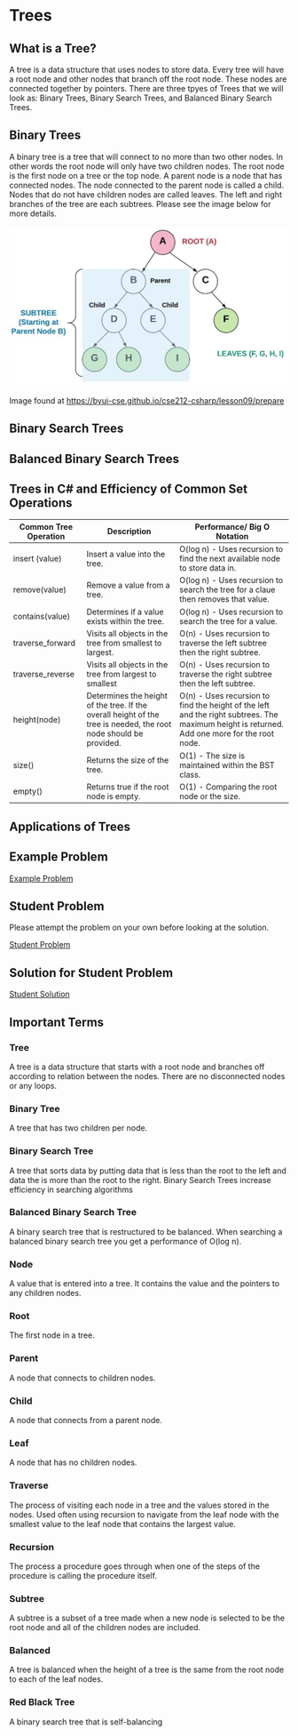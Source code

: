 # Trees
## What is a Tree?
A tree is a data structure that uses nodes to store data. Every tree will have a root node and other nodes that branch off the root node. These nodes are connected together by pointers. There are three tpyes of Trees that we will look as: Binary Trees, Binary Search Trees, and Balanced Binary Search Trees.

## Binary Trees
A binary tree is a tree that will connect to no more than two other nodes. In other words the root node will only have two children nodes. The root node is the first node on a tree or the top node. A parent node is a node that has connected nodes. The node connected to the parent node is called a child. Nodes that do not have children nodes are called leaves. The left and right branches of the tree are each subtrees. Please see the image below for more details.
</br></br>
![Binary Tree Image](images/binary_tree.jpg)
</br></br>
Image found at https://byui-cse.github.io/cse212-csharp/lesson09/prepare

## Binary Search Trees


## Balanced Binary Search Trees


## Trees in C# and Efficiency of Common Set Operations
| Common Tree Operation | Description                                                                                                       | Performance/ Big O Notation                                                                                                                  |
|-----------------------|-------------------------------------------------------------------------------------------------------------------|----------------------------------------------------------------------------------------------------------------------------------------------|
| insert (value)        | Insert a value into the tree.                                                                                     | O(log n) - Uses recursion to find the next available node to store data in.                                                                  |
| remove(value)         | Remove a value from a tree.                                                                                       | O(log n) - Uses recursion to search the tree for a claue then removes that value.                                                            |
| contains(value)       | Determines if a value exists within the tree.                                                                     | O(log n) - Uses recursion to search the tree for a value.                                                                                    |
| traverse_forward      | Visits all objects in the tree from smallest to largest.                                                          | O(n) - Uses recursion to traverse the left subtree then the right subtree.                                                                   |
| traverse_reverse      | Visits all objects in the tree from largest to smallest                                                           | O(n) - Uses recursion to traverse the right subtree then the left subtree.                                                                   |
| height(node)          | Determines the height of the tree. If the overall height of the tree is needed, the root node should be provided. | O(n) - Uses recursion to find the height of the left and the right subtrees. The maximum height is returned. Add one more for the root node. |
| size()                | Returns the size of the tree.                                                                                     | O(1) - The size is maintained within the BST class.                                                                                          |
| empty()               | Returns true if the root node is empty.                                                                           | O(1) - Comparing the root node or the size.                                                                                                  |

## Applications of Trees


## Example Problem
[Example Problem](ds3-example)

## Student Problem
Please attempt the problem on your own before looking at the solution.



[Student Problem](ds3-problem)


## Solution for Student Problem
[Student Solution](ds3-solution)

## Important Terms
### Tree
A tree is a data structure that starts with a root node and branches off according to relation between the nodes. There are no disconnected nodes or any loops.
### Binary Tree
A tree that has two children per node.
### Binary Search Tree
A tree that sorts data by putting data that is less than the root to the left and data the is more than the root to the right. Binary Search Trees increase efficiency in searching algorithms
### Balanced Binary Search Tree
A binary search tree that is restructured to be balanced. When searching a balanced binary search tree you get a performance of O(log n).
### Node
A value that is entered into a tree. It contains the value and the pointers to any children nodes.
### Root
The first node in a tree.
### Parent
A node that connects to children nodes.
### Child
A node that connects from a parent node.
### Leaf
A node that has no children nodes.
### Traverse
The process of visiting each node in a tree and the values stored in the nodes. Used often using recursion to navigate from the leaf node with the smallest value to the leaf node that contains the largest value.
### Recursion
The process a procedure goes through when one of the steps of the procedure is calling the procedure itself.
### Subtree
A subtree is a subset of a tree made when a new node is selected to be the root node and all of the children nodes are included.
### Balanced
A tree is balanced when the height of a tree is the same from the root node to each of the leaf nodes.
### Red Black Tree
A binary search tree that is self-balancing

